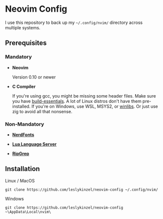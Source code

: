 # Neovim Config

I use this repository to back up my `~/.config/nvim/` directory across multiple systems.

## Prerequisites

### Mandatory

- **Neovim**

    Version 0.10 or newer

- **C Compiler**

    If you're using gcc, you might be missing some header files. Make sure you have [build-essentials](https://linuxize.com/post/how-to-install-gcc-on-ubuntu-20-04/). A lot of Linux distros don't have them pre-installed.
    If you're on Windows, use WSL, MSYS2, or [winlibs](https://www.winlibs.com/#download-release). Or just use zig to avoid all that nonsense.

### Non-Mandatory

- [**NerdFonts**](https://www.nerdfonts.com/)

- [**Lua Language Server**](https://luals.github.io/wiki/)

- [**RipGrep**](https://github.com/BurntSushi/ripgrep)

## Installation

Linux / MacOS
```
git clone https://github.com/leslykinzel/neovim-config ~/.config/nvim/
```

Windows
```
git clone https://github.com/leslykinzel/neovim-config ~\AppData\Local\nvim\
```
